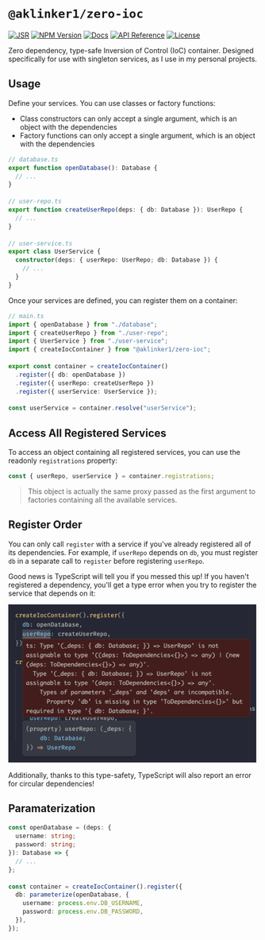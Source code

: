 # `@aklinker1/zero-ioc`

[![JSR](https://jsr.io/badges/@aklinker1/zero-ioc)](https://jsr.io/@aklinker1/zero-ioc) [![NPM Version](https://img.shields.io/npm/v/%40aklinker1%2Fzero-ioc?logo=npm&labelColor=red&color=white)](https://www.npmjs.com/package/@aklinker1/zero-ioc) [![Docs](https://img.shields.io/badge/Docs-blue?logo=readme&logoColor=white)](https://jsr.io/@aklinker1/zero-ioc) [![API Reference](https://img.shields.io/badge/API%20Reference-blue?logo=readme&logoColor=white)](https://jsr.io/@aklinker1/zero-ioc/doc) [![License](https://img.shields.io/npm/l/%40aklinker1%2Fzero-ioc)](https://github.com/aklinker1/zero-ioc/blob/main/LICENSE)

Zero dependency, type-safe Inversion of Control (IoC) container. Designed specifically for use with singleton services, as I use in my personal projects.

## Usage

Define your services. You can use classes or factory functions:

- Class constructors can only accept a single argument, which is an object with the dependencies
- Factory functions can only accept a single argument, which is an object with the dependencies

```ts
// database.ts
export function openDatabase(): Database {
  // ...
}

// user-repo.ts
export function createUserRepo(deps: { db: Database }): UserRepo {
  // ...
}

// user-service.ts
export class UserService {
  constructor(deps: { userRepo: UserRepo; db: Database }) {
    // ...
  }
}
```

Once your services are defined, you can register them on a container:

```ts
// main.ts
import { openDatabase } from "./database";
import { createUserRepo } from "./user-repo";
import { UserService } from "./user-service";
import { createIocContainer } from "@aklinker1/zero-ioc";

export const container = createIocContainer()
  .register({ db: openDatabase })
  .register({ userRepo: createUserRepo })
  .register({ userService: UserService });

const userService = container.resolve("userService");
```

## Access All Registered Services

To access an object containing all registered services, you can use the readonly `registrations` property:

```ts
const { userRepo, userService } = container.registrations;
```

> This object is actually the same proxy passed as the first argument to factories containing all the available services.

## Register Order

You can only call `register` with a service if you've already registered all of its dependencies. For example, if `userRepo` depends on `db`, you must register `db` in a separate call to `register` before registering `userRepo`.

Good news is TypeScript will tell you if you messed this up! If you haven't registered a dependency, you'll get a type error when you try to register the service that depends on it:

<img width="500" alt="Example type error" src="https://github.com/aklinker1/zero-ioc/raw/main/.github/dependency-type-error.png">

Additionally, thanks to this type-safety, TypeScript will also report an error for circular dependencies!

## Paramaterization

```ts
const openDatabase = (deps: {
  username: string;
  password: string;
}): Database => {
  // ...
};

const container = createIocContainer().register({
  db: parameterize(openDatabase, {
    username: process.env.DB_USERNAME,
    password: process.env.DB_PASSWORD,
  }),
});
```
